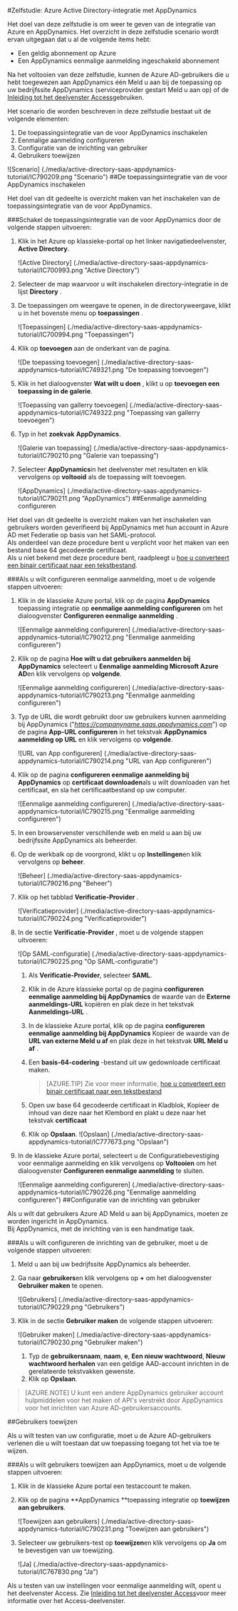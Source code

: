 <properties 
    pageTitle="Zelfstudie: Azure Active Directory-integratie met AppDynamics | Microsoft Azure" 
    description="Meer informatie over het gebruiken van AppDynamics met Azure Active Directory om in te schakelen voor eenmalige aanmelding, geautomatiseerde inrichting en meer!" 
    services="active-directory" 
    authors="jeevansd"  
    documentationCenter="na" 
    manager="femila"/>
<tags 
    ms.service="active-directory" 
    ms.devlang="na" 
    ms.topic="article" 
    ms.tgt_pltfrm="na" 
    ms.workload="identity" 
    ms.date="09/29/2016" 
    ms.author="jeedes" />

#<a name="tutorial-azure-active-directory-integration-with-appdynamics"></a>Zelfstudie: Azure Active Directory-integratie met AppDynamics

Het doel van deze zelfstudie is om weer te geven van de integratie van Azure en AppDynamics. Het overzicht in deze zelfstudie scenario wordt ervan uitgegaan dat u al de volgende items hebt:

-   Een geldig abonnement op Azure
-   Een AppDynamics eenmalige aanmelding ingeschakeld abonnement

Na het voltooien van deze zelfstudie, kunnen de Azure AD-gebruikers die u hebt toegewezen aan AppDynamics één Meld u aan bij de toepassing op uw bedrijfssite AppDynamics (serviceprovider gestart Meld u aan op) of de [Inleiding tot het deelvenster Access](active-directory-saas-access-panel-introduction.md)gebruiken.

Het scenario die worden beschreven in deze zelfstudie bestaat uit de volgende elementen:

1.  De toepassingsintegratie van de voor AppDynamics inschakelen
2.  Eenmalige aanmelding configureren
3.  Configuratie van de inrichting van gebruiker
4.  Gebruikers toewijzen

![Scenario] (./media/active-directory-saas-appdynamics-tutorial/IC790209.png "Scenario")
##<a name="enabling-the-application-integration-for-appdynamics"></a>De toepassingsintegratie van de voor AppDynamics inschakelen

Het doel van dit gedeelte is overzicht maken van het inschakelen van de toepassingsintegratie van de voor AppDynamics.

###<a name="to-enable-the-application-integration-for-appdynamics-perform-the-following-steps"></a>Schakel de toepassingsintegratie van de voor AppDynamics door de volgende stappen uitvoeren:

1.  Klik in het Azure op klassieke-portal op het linker navigatiedeelvenster, **Active Directory**.

    ![Active Directory] (./media/active-directory-saas-appdynamics-tutorial/IC700993.png "Active Directory")

2.  Selecteer de map waarvoor u wilt inschakelen directory-integratie in de lijst **Directory** .

3.  De toepassingen om weergave te openen, in de directoryweergave, klikt u in het bovenste menu op **toepassingen** .

    ![Toepassingen] (./media/active-directory-saas-appdynamics-tutorial/IC700994.png "Toepassingen")

4.  Klik op **toevoegen** aan de onderkant van de pagina.

    ![De toepassing toevoegen] (./media/active-directory-saas-appdynamics-tutorial/IC749321.png "De toepassing toevoegen")

5.  Klik in het dialoogvenster **Wat wilt u doen** , klikt u op **toevoegen een toepassing in de galerie**.

    ![Toepassing van gallerry toevoegen] (./media/active-directory-saas-appdynamics-tutorial/IC749322.png "Toepassing van gallerry toevoegen")

6.  Typ in het **zoekvak** **AppDynamics**.

    ![Galerie van toepassing] (./media/active-directory-saas-appdynamics-tutorial/IC790210.png "Galerie van toepassing")

7.  Selecteer **AppDynamics**in het deelvenster met resultaten en klik vervolgens op **voltooid** als de toepassing wilt toevoegen.

    ![AppDynamics] (./media/active-directory-saas-appdynamics-tutorial/IC790211.png "AppDynamics")
##<a name="configuring-single-sign-on"></a>Eenmalige aanmelding configureren

Het doel van dit gedeelte is overzicht maken van het inschakelen van gebruikers worden geverifieerd bij AppDynamics met hun account in Azure AD met Federatie op basis van het SAML-protocol.  
Als onderdeel van deze procedure bent u verplicht voor het maken van een bestand base 64 gecodeerde certificaat.  
Als u niet bekend met deze procedure bent, raadpleegt u [hoe u converteert een binair certificaat naar een tekstbestand](http://youtu.be/PlgrzUZ-Y1o).

###<a name="to-configure-single-sign-on-perform-the-following-steps"></a>Als u wilt configureren eenmalige aanmelding, moet u de volgende stappen uitvoeren:

1.  Klik in de klassieke Azure portal, klik op de pagina **AppDynamics** toepassing integratie op **eenmalige aanmelding configureren** om het dialoogvenster **Configureren eenmalige aanmelding** .

    ![Eenmalige aanmelding configureren] (./media/active-directory-saas-appdynamics-tutorial/IC790212.png "Eenmalige aanmelding configureren")

2.  Klik op de pagina **Hoe wilt u dat gebruikers aanmelden bij AppDynamics** selecteert u **Eenmalige aanmelding Microsoft Azure AD**en klik vervolgens op **volgende**.

    ![Eenmalige aanmelding configureren] (./media/active-directory-saas-appdynamics-tutorial/IC790213.png "Eenmalige aanmelding configureren")

3.  Typ de URL die wordt gebruikt door uw gebruikers kunnen aanmelding bij AppDynamics ("*https://companyname.saas.appdynamics.com*") op de pagina **App-URL configureren** in het tekstvak **AppDynamics aanmelding op URL** en klik vervolgens op **volgende**.

    ![URL van App configureren] (./media/active-directory-saas-appdynamics-tutorial/IC790214.png "URL van App configureren")

4.  Klik op de pagina **configureren eenmalige aanmelding bij AppDynamics** op **certificaat downloaden**als u wilt downloaden van het certificaat, en sla het certificaatbestand op uw computer.

    ![Eenmalige aanmelding configureren] (./media/active-directory-saas-appdynamics-tutorial/IC790215.png "Eenmalige aanmelding configureren")

5.  In een browservenster verschillende web en meld u aan bij uw bedrijfssite AppDynamics als beheerder.

6.  Op de werkbalk op de voorgrond, klikt u op **Instellingen**en klik vervolgens op **beheer**.

    ![Beheer] (./media/active-directory-saas-appdynamics-tutorial/IC790216.png "Beheer")

7.  Klik op het tabblad **Verificatie-Provider** .

    ![Verificatieprovider] (./media/active-directory-saas-appdynamics-tutorial/IC790224.png "Verificatieprovider")

8.  In de sectie **Verificatie-Provider** , moet u de volgende stappen uitvoeren:

    ![Op SAML-configuratie] (./media/active-directory-saas-appdynamics-tutorial/IC790225.png "Op SAML-configuratie")

    1.  Als **Verificatie-Provider**, selecteer **SAML**.
    2.  Klik in de Azure klassieke portal op de pagina **configureren eenmalige aanmelding bij AppDynamics** de waarde van de **Externe aanmeldings-URL** kopiëren en plak deze in het tekstvak **Aanmeldings-URL** .
    3.  In de klassieke Azure portal, klik op de pagina **configureren eenmalige aanmelding bij AppDynamics** Kopieer de waarde van de **URL van externe Meld u af** en plak deze in het tekstvak **URL Meld u af** .
    4.  Een **basis-64-codering** -bestand uit uw gedownloade certificaat maken.  

        >[AZURE.TIP] Zie voor meer informatie, [hoe u converteert een binair certificaat naar een tekstbestand](http://youtu.be/PlgrzUZ-Y1o)

    5.  Open uw base 64 gecodeerde certificaat in Kladblok, Kopieer de inhoud van deze naar het Klembord en plakt u deze naar het tekstvak **certificaat**
    6.  Klik op **Opslaan**.
        ![Opslaan] (./media/active-directory-saas-appdynamics-tutorial/IC777673.png "Opslaan")

9.  In de klassieke Azure portal, selecteert u de Configuratiebevestiging voor eenmalige aanmelding en klik vervolgens op **Voltooien** om het dialoogvenster **Configureren eenmalige aanmelding** te sluiten.

    ![Eenmalige aanmelding configureren] (./media/active-directory-saas-appdynamics-tutorial/IC790226.png "Eenmalige aanmelding configureren")
##<a name="configuring-user-provisioning"></a>Configuratie van de inrichting van gebruiker

Als u wilt dat gebruikers Azure AD Meld u aan bij AppDynamics, moeten ze worden ingericht in AppDynamics.  
Bij AppDynamics, met de inrichting van is een handmatige taak.

###<a name="to-configure-user-provisioning-perform-the-following-steps"></a>Als u wilt configureren de inrichting van de gebruiker, moet u de volgende stappen uitvoeren:

1.  Meld u aan bij uw bedrijfssite AppDynamics als beheerder.

2.  Ga naar **gebruikers**en klik vervolgens op **+** om het dialoogvenster **Gebruiker maken** te openen.

    ![Gebruikers] (./media/active-directory-saas-appdynamics-tutorial/IC790229.png "Gebruikers")

3.  Klik in de sectie **Gebruiker maken** de volgende stappen uitvoeren:

    ![Gebruiker maken] (./media/active-directory-saas-appdynamics-tutorial/IC790230.png "Gebruiker maken")

    1.  Typ de **gebruikersnaam**, **naam**, **e**, **Een nieuw wachtwoord**, **Nieuw wachtwoord herhalen** van een geldige AAD-account inrichten in de gerelateerde tekstvakken gewenste.
    2.  Klik op **Opslaan**.

>[AZURE.NOTE] U kunt een andere AppDynamics gebruiker account hulpmiddelen voor het maken of API's verstrekt door AppDynamics voor het inrichten van Azure AD-gebruikersaccounts.

##<a name="assigning-users"></a>Gebruikers toewijzen

Als u wilt testen van uw configuratie, moet u de Azure AD-gebruikers verlenen die u wilt toestaan dat uw toepassing toegang tot het via toe te wijzen.

###<a name="to-assign-users-to-appdynamics-perform-the-following-steps"></a>Als u wilt gebruikers toewijzen aan AppDynamics, moet u de volgende stappen uitvoeren:

1.  Klik in de klassieke Azure portal een testaccount te maken.

2.  Klik op de pagina **AppDynamics **toepassing integratie op **toewijzen aan gebruikers**.

    ![Toewijzen aan gebruikers] (./media/active-directory-saas-appdynamics-tutorial/IC790231.png "Toewijzen aan gebruikers")

3.  Selecteer uw gebruikers-test op **toewijzen**en klik vervolgens op **Ja** om te bevestigen van uw toewijzing.

    ![Ja] (./media/active-directory-saas-appdynamics-tutorial/IC767830.png "Ja")

Als u testen van uw instellingen voor eenmalige aanmelding wilt, opent u het deelvenster Access. Zie [Inleiding tot het deelvenster Access](active-directory-saas-access-panel-introduction.md)voor meer informatie over het Access-deelvenster.
